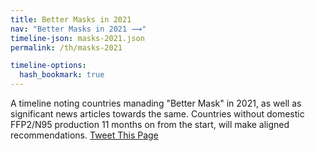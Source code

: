 ```yaml
---
title: Better Masks in 2021
nav: "Better Masks in 2021 ⟿"
timeline-json: masks-2021.json
permalink: /th/masks-2021

timeline-options: 
  hash_bookmark: true
---
```


A timeline noting countries manading "Better Mask" in 2021, as well as significant news articles towards the same. Countries without domestic FFP2/N95 production 11 months on from the start, will make aligned recommendations. <a href="https://twitter.com/intent/tweet?url=https%3A%2F%2Fits-airborne.org%2Fmasks-2021&via=AerosolizedC19&text=%23COVIDisAirborne%20%23masks4All%20%23BetterMasks%20%23ventilation. See: " target="_blank">Tweet This Page</a>

